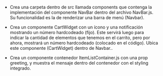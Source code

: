 - Crea una carpeta dentro de src llamada components que contenga la implementación del componente NavBar
  dentro del archivo NavBar.js. Su funcionalidad es la de renderizar una barra de menú (Navbar).

- Crea un componente CartWidget con un ícono y una notificación mostrando un número hardcodeado (fijo).
  Este servirá luego para indicar la cantidad de elementos que tenemos en el carrito, pero por ahora,
  mostrará un número hardcodeado (colocado en el código). Ubica este componente (CartWidget) dentro de Navbar..

- Crea un componente contenedor ItemListContainer.js con una prop greeting, y muestra el mensaje dentro del contenedor con el styling integrado.
